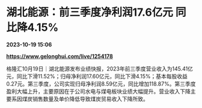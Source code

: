 # 湖北能源：前三季度净利润17.6亿元 同比降4.15%

**2023-10-19 15:06**

**https://www.gelonghui.com/live/1254178**

格隆汇10月19日｜湖北能源发布业绩快报，2023年前三季度营业收入为145.41亿元，同比下滑11.52%；归母净利润17.60亿元，同比下滑4.15%；基本每股收益0.27元。第三季度，公司实现归母净利润8.59亿元，同比增加118.87%。第三季度盈利大幅上升，主要原因在于公司水电与煤电板块业绩大幅提升。营业收入下降主要系因煤炭销售数量及单价降低导致煤炭贸易收入下降所致。